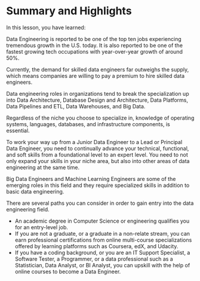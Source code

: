 # Summary and Highlights

In this lesson, you have learned:

Data Engineering is reported to be one of the top ten jobs experiencing tremendous growth in the U.S. today. It is also reported to be one of the fastest growing tech occupations with year-over-year growth of around 50%. 

Currently, the demand for skilled data engineers far outweighs the supply, which means companies are willing to pay a premium to hire skilled data engineers.

Data engineering roles in organizations tend to break the specialization up into Data Architecture, Database Design and Architecture, Data Platforms, Data Pipelines and ETL, Data Warehouses, and Big Data.

Regardless of the niche you choose to specialize in, knowledge of operating systems, languages, databases, and infrastructure components, is essential. 

To work your way up from a Junior Data Engineer to a Lead or Principal Data Engineer, you need to continually advance your technical, functional, and soft skills from a foundational level to an expert level. You need to not only expand your skills in your niche area, but also into other areas of data engineering at the same time.

Big Data Engineers and Machine Learning Engineers are some of the emerging roles in this field and they require specialized skills in addition to basic data engineering.

There are several paths you can consider in order to gain entry into the data engineering field. 

- An academic degree in Computer Science or engineering qualifies you for an entry-level job.
- If you are not a graduate, or a graduate in a non-relate stream, you can earn professional certifications from online multi-course specializations offered by learning platforms such as Coursera, edX, and Udacity.
- If you have a coding background, or you are an IT Support Specialist, a Software Tester, a Programmer, or a data professional such as a Statistician, Data Analyst, or BI Analyst, you can upskill with the help of online courses to become a Data Engineer. 